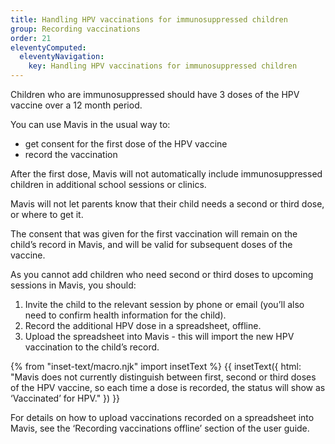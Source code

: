 ```yaml
---
title: Handling HPV vaccinations for immunosuppressed children
group: Recording vaccinations
order: 21
eleventyComputed:
  eleventyNavigation:
    key: Handling HPV vaccinations for immunosuppressed children
---
```


Children who are immunosuppressed should have 3 doses of the HPV vaccine over a 12 month period. 

You can use Mavis in the usual way to:

* get consent for the first dose of the HPV vaccine
* record the vaccination

After the first dose, Mavis will not automatically include immunosuppressed children in additional school sessions or clinics.

Mavis will not let parents know that their child needs a second or third dose, or where to get it.

The consent that was given for the first vaccination will remain on the child’s record in Mavis, and will be valid for subsequent doses of the vaccine. 

As you cannot add children who need second or third doses to upcoming sessions in Mavis, you should:

1. Invite the child to the relevant session by phone or email (you’ll also need to confirm health information for the child). 
2. Record the additional HPV dose in a spreadsheet, offline.
3. Upload the spreadsheet into Mavis - this will import the new HPV vaccination to the child’s record. 

{% from "inset-text/macro.njk" import insetText %}
{{ insetText({
  html: "Mavis does not currently distinguish between first, second or third doses of the HPV vaccine, so each time a dose is recorded, the status will show as ‘Vaccinated’ for HPV."
}) }}

For details on how to upload vaccinations recorded on a spreadsheet into Mavis, see the ‘Recording vaccinations offline’ section of the user guide. 
